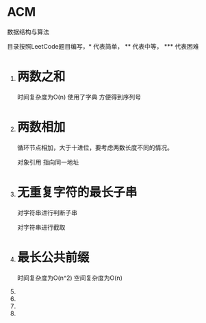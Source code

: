 # ACM
数据结构与算法

目录按照LeetCode题目编写，* 代表简单， ** 代表中等， *** 代表困难



1. # **两数之和**

   时间复杂度为O(n)   使用了字典 方便得到序列号

2. # 两数相加

   循环节点相加，大于十进位，要考虑两数长度不同的情况。

   对象引用 指向同一地址

3. # 无重复字符的最长子串

   对字符串进行判断子串 

   对字符串进行截取

4. # 最长公共前缀 

   时间复杂度为O(n^2)   空间复杂度为O(n)

5. 

6. 

7. 

8. 



